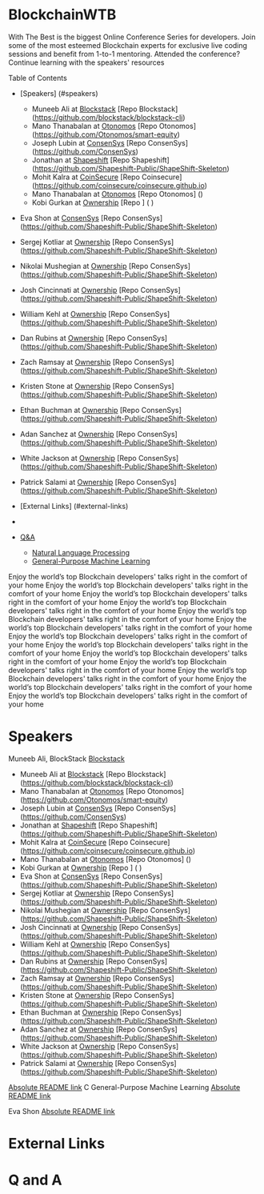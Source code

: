 # BlockchainWTB

With The Best is the biggest Online Conference Series for developers.
Join some of the most esteemed Blockchain experts for exclusive live coding sessions and benefit from 1-to-1 mentoring.
Attended the conference? Continue learning with the speakers' resources

Table of Contents
- [Speakers] (#speakers) 
  - Muneeb Ali at [Blockstack](https://blockstack.org)
[Repo Blockstack] (https://github.com/blockstack/blockstack-cli)
  - Mano Thanabalan at [Otonomos](https://otonomos.com)
[Repo Otonomos] (https://github.com/Otonomos/smart-equity)
  - Joseph Lubin at [ConsenSys](https://consensys.net/)
[Repo ConsenSys] (https://github.com/ConsenSys)
  - Jonathan at [Shapeshift](https://shapeshift.io/)
[Repo Shapeshift] (https://github.com/Shapeshift-Public/ShapeShift-Skeleton)
  - Mohit Kalra at [CoinSecure](https://coinsecure.in/)
[Repo Coinsecure] (https://github.com/coinsecure/coinsecure.github.io) 
  - Mano Thanabalan at [Otonomos](https://otonomos.com/)
[Repo Otonomos] () 
  - Kobi Gurkan at [Ownership](https://shapeshift.io/)
[Repo ] ( )
 - Eva Shon at [ConsenSys](https://consensys.net/)
[Repo ConsenSys] (https://github.com/Shapeshift-Public/ShapeShift-Skeleton)
 - Sergej Kotliar at [Ownership](https://shapeshift.io/)
[Repo ConsenSys] (https://github.com/Shapeshift-Public/ShapeShift-Skeleton)
 - Nikolai Mushegian at [Ownership](https://shapeshift.io/)
[Repo ConsenSys] (https://github.com/Shapeshift-Public/ShapeShift-Skeleton)
 - Josh Cincinnati at [Ownership](https://shapeshift.io/)
[Repo ConsenSys] (https://github.com/Shapeshift-Public/ShapeShift-Skeleton)
 - William Kehl at [Ownership](https://shapeshift.io/)
[Repo ConsenSys] (https://github.com/Shapeshift-Public/ShapeShift-Skeleton)
- Dan Rubins at [Ownership](https://shapeshift.io/)
[Repo ConsenSys] (https://github.com/Shapeshift-Public/ShapeShift-Skeleton)
- Zach Ramsay at [Ownership](https://shapeshift.io/)
[Repo ConsenSys] (https://github.com/Shapeshift-Public/ShapeShift-Skeleton)
- Kristen Stone at [Ownership](https://shapeshift.io/)
[Repo ConsenSys] (https://github.com/Shapeshift-Public/ShapeShift-Skeleton)
- Ethan Buchman at [Ownership](https://shapeshift.io/)
[Repo ConsenSys] (https://github.com/Shapeshift-Public/ShapeShift-Skeleton)
- Adan Sanchez at [Ownership](https://shapeshift.io/)
[Repo ConsenSys] (https://github.com/Shapeshift-Public/ShapeShift-Skeleton)
- White Jackson at [Ownership](https://shapeshift.io/)
[Repo ConsenSys] (https://github.com/Shapeshift-Public/ShapeShift-Skeleton)
- Patrick Salami at [Ownership](https://shapeshift.io/)
[Repo ConsenSys] (https://github.com/Shapeshift-Public/ShapeShift-Skeleton)


- [External Links] (#external-links)
- 
- [Q&A](#qandA)
    - [Natural Language Processing](#clojure-nlp)
    - [General-Purpose Machine Learning](#clojure-general-purpose)

Enjoy the world’s top Blockchain developers' talks right in the comfort of your home
Enjoy the world’s top Blockchain developers' talks right in the comfort of your home
Enjoy the world’s top Blockchain developers' talks right in the comfort of your home
Enjoy the world’s top Blockchain developers' talks right in the comfort of your home
Enjoy the world’s top Blockchain developers' talks right in the comfort of your home
Enjoy the world’s top Blockchain developers' talks right in the comfort of your home
Enjoy the world’s top Blockchain developers' talks right in the comfort of your home
Enjoy the world’s top Blockchain developers' talks right in the comfort of your home
Enjoy the world’s top Blockchain developers' talks right in the comfort of your home
Enjoy the world’s top Blockchain developers' talks right in the comfort of your home
Enjoy the world’s top Blockchain developers' talks right in the comfort of your home
Enjoy the world’s top Blockchain developers' talks right in the comfort of your home
Enjoy the world’s top Blockchain developers' talks right in the comfort of your home

# Speakers
Muneeb Ali, BlockStack [Blockstack](https://blockstack.org)
  - Muneeb Ali at [Blockstack](https://blockstack.org)
[Repo Blockstack] (https://github.com/blockstack/blockstack-cli)
  - Mano Thanabalan at [Otonomos](https://otonomos.com)
[Repo Otonomos] (https://github.com/Otonomos/smart-equity)
  - Joseph Lubin at [ConsenSys](https://consensys.net/)
[Repo ConsenSys] (https://github.com/ConsenSys)
  - Jonathan at [Shapeshift](https://shapeshift.io/)
[Repo Shapeshift] (https://github.com/Shapeshift-Public/ShapeShift-Skeleton)
  - Mohit Kalra at [CoinSecure](https://coinsecure.in/)
[Repo Coinsecure] (https://github.com/coinsecure/coinsecure.github.io) 
  - Mano Thanabalan at [Otonomos](https://otonomos.com/)
[Repo Otonomos] () 
  - Kobi Gurkan at [Ownership](https://shapeshift.io/)
[Repo ] ( )
 - Eva Shon at [ConsenSys](https://consensys.net/)
[Repo ConsenSys] (https://github.com/Shapeshift-Public/ShapeShift-Skeleton)
 - Sergej Kotliar at [Ownership](https://shapeshift.io/)
[Repo ConsenSys] (https://github.com/Shapeshift-Public/ShapeShift-Skeleton)
 - Nikolai Mushegian at [Ownership](https://shapeshift.io/)
[Repo ConsenSys] (https://github.com/Shapeshift-Public/ShapeShift-Skeleton)
 - Josh Cincinnati at [Ownership](https://shapeshift.io/)
[Repo ConsenSys] (https://github.com/Shapeshift-Public/ShapeShift-Skeleton)
 - William Kehl at [Ownership](https://shapeshift.io/)
[Repo ConsenSys] (https://github.com/Shapeshift-Public/ShapeShift-Skeleton)
- Dan Rubins at [Ownership](https://shapeshift.io/)
[Repo ConsenSys] (https://github.com/Shapeshift-Public/ShapeShift-Skeleton)
- Zach Ramsay at [Ownership](https://shapeshift.io/)
[Repo ConsenSys] (https://github.com/Shapeshift-Public/ShapeShift-Skeleton)
- Kristen Stone at [Ownership](https://shapeshift.io/)
[Repo ConsenSys] (https://github.com/Shapeshift-Public/ShapeShift-Skeleton)
- Ethan Buchman at [Ownership](https://shapeshift.io/)
[Repo ConsenSys] (https://github.com/Shapeshift-Public/ShapeShift-Skeleton)
- Adan Sanchez at [Ownership](https://shapeshift.io/)
[Repo ConsenSys] (https://github.com/Shapeshift-Public/ShapeShift-Skeleton)
- White Jackson at [Ownership](https://shapeshift.io/)
[Repo ConsenSys] (https://github.com/Shapeshift-Public/ShapeShift-Skeleton)
- Patrick Salami at [Ownership](https://shapeshift.io/)
[Repo ConsenSys] (https://github.com/Shapeshift-Public/ShapeShift-Skeleton)


[Absolute README link](https://github.com/eshon/conference/blob/master/README.md)
    C
        General-Purpose Machine Learning
[Absolute README link](https://github.com/eshon/conference/blob/master/README.md)

Eva Shon
[Absolute README link](https://github.com/eshon/conference/blob/master/README.md)

# External Links




# Q and A
